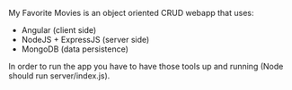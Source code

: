 My Favorite Movies is an object oriented CRUD webapp that uses:

- Angular (client side)
- NodeJS + ExpressJS (server side)
- MongoDB (data persistence)

In order to run the app you have to have those tools up and running (Node should run server/index.js).
